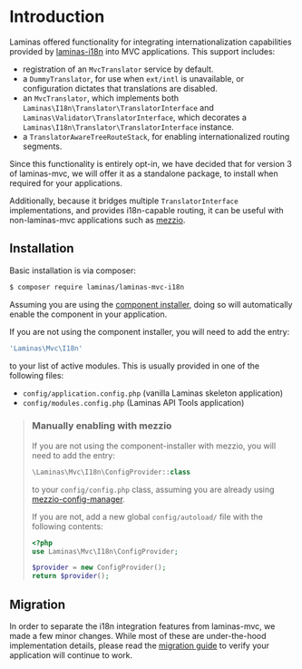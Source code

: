 # Introduction

Laminas offered functionality for integrating internationalization
capabilities provided by [laminas-i18n](https://docs.laminas.dev/laminas-i18n/)
into MVC applications. This support includes:

- registration of an `MvcTranslator` service by default.
- a `DummyTranslator`, for use when `ext/intl` is unavailable, or configuration
  dictates that translations are disabled.
- an `MvcTranslator`, which implements both `Laminas\I18n\Translator\TranslatorInterface`
  and `Laminas\Validator\TranslatorInterface`, which decorates a
  `Laminas\I18n\Translator\TranslatorInterface` instance.
- a `TranslatorAwareTreeRouteStack`, for enabling internationalized routing
  segments.

Since this functionality is entirely opt-in, we have decided that for version 3
of laminas-mvc, we will offer it as a standalone package, to install when required
for your applications.

Additionally, because it bridges multiple `TranslatorInterface` implementations,
and provides i18n-capable routing, it can be useful with non-laminas-mvc
applications such as [mezzio](https://docs.mezzio.dev/mezzio).

## Installation

Basic installation is via composer:

```bash
$ composer require laminas/laminas-mvc-i18n
```

Assuming you are using the [component installer](https://docs.laminas.dev/laminas-component-installer),
doing so will automatically enable the component in your application.

If you are not using the component installer, you will need to add the entry:

```php
'Laminas\Mvc\I18n'
```

to your list of active modules. This is usually provided in one of the following
files:

- `config/application.config.php` (vanilla Laminas skeleton application)
- `config/modules.config.php` (Laminas API Tools application)

> ### Manually enabling with mezzio
>
> If you are not using the component-installer with mezzio, you will
> need to add the entry:
>
> ```php
> \Laminas\Mvc\I18n\ConfigProvider::class
> ```
>
> to your `config/config.php` class, assuming you are already using
> [mezzio-config-manager](https://github.com/mtymek/mezzio-config-manager).
> 
> If you are not, add a new global `config/autoload/` file with the following contents:
>
> ```php
> <?php
> use Laminas\Mvc\I18n\ConfigProvider;
>
> $provider = new ConfigProvider();
> return $provider();
> ```

## Migration

In order to separate the i18n integration features from laminas-mvc, we made a few
minor changes. While most of these are under-the-hood implementation details,
please read the [migration guide](migration/v2-to-v3.md) to verify your
application will continue to work.
